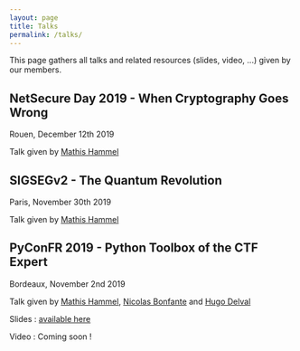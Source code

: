 ```yaml
---
layout: page
title: Talks
permalink: /talks/
---
```


This page gathers all talks and related resources (slides, video, ...) given by our members.

## NetSecure Day 2019 - When Cryptography Goes Wrong

Rouen, December 12th 2019

Talk given by [Mathis Hammel](https://twitter.com/MathisHammel)

## SIGSEGv2 - The Quantum Revolution

Paris, November 30th 2019

Talk given by [Mathis Hammel](https://twitter.com/MathisHammel)

## PyConFR 2019 - Python Toolbox of the CTF Expert 

Bordeaux, November 2nd 2019

Talk given by [Mathis Hammel](https://twitter.com/MathisHammel), [Nicolas Bonfante](https://twitter.com/BonfanteNicolas) and [Hugo Delval](https://twitter.com/HugoDelval)

Slides : <a href="{{ site.baseurl }}/talks/PyCon_Slides_CTF.pdf" target="_blank">available here</a>

Video : Coming soon !
